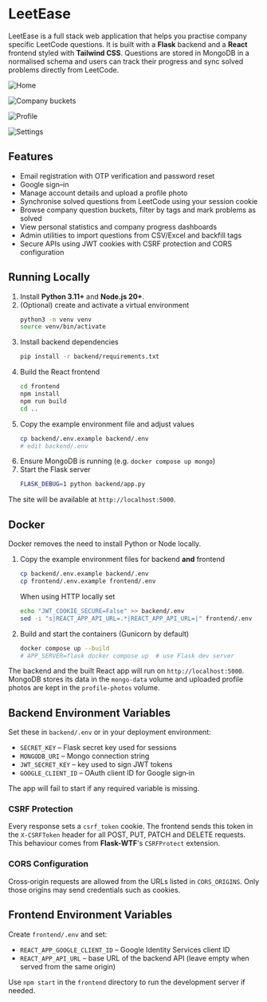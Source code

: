# LeetEase

LeetEase is a full stack web application that helps you practise company specific LeetCode questions.
It is built with a **Flask** backend and a **React** frontend styled with **Tailwind CSS**.
Questions are stored in MongoDB in a normalised schema and users can track their progress and sync solved problems directly from LeetCode.

<!-- TODO: Screenshot of landing/home page -->
![Home](docs/screenshots/home.png)
<!-- TODO: Screenshot of company buckets page -->
![Company buckets](docs/screenshots/company.png)
<!-- TODO: Screenshot of statistics/profile page -->
![Profile](docs/screenshots/profile.png)
<!-- TODO: Screenshot of settings page -->
![Settings](docs/screenshots/settings.png)

## Features

- Email registration with OTP verification and password reset
- Google sign–in
- Manage account details and upload a profile photo
- Synchronise solved questions from LeetCode using your session cookie
- Browse company question buckets, filter by tags and mark problems as solved
- View personal statistics and company progress dashboards
- Admin utilities to import questions from CSV/Excel and backfill tags
- Secure APIs using JWT cookies with CSRF protection and CORS configuration

## Running Locally

1. Install **Python 3.11+** and **Node.js 20+**.
2. (Optional) create and activate a virtual environment
   ```bash
   python3 -m venv venv
   source venv/bin/activate
   ```
3. Install backend dependencies
   ```bash
   pip install -r backend/requirements.txt
   ```
4. Build the React frontend
   ```bash
   cd frontend
   npm install
   npm run build
   cd ..
   ```
5. Copy the example environment file and adjust values
   ```bash
   cp backend/.env.example backend/.env
   # edit backend/.env
   ```
6. Ensure MongoDB is running (e.g. `docker compose up mongo`)
7. Start the Flask server
   ```bash
   FLASK_DEBUG=1 python backend/app.py
   ```

The site will be available at `http://localhost:5000`.

## Docker

Docker removes the need to install Python or Node locally.

1. Copy the example environment files for backend **and** frontend
   ```bash
   cp backend/.env.example backend/.env
   cp frontend/.env.example frontend/.env
   ```
   When using HTTP locally set
   ```bash
   echo "JWT_COOKIE_SECURE=False" >> backend/.env
   sed -i "s|REACT_APP_API_URL=.*|REACT_APP_API_URL=|" frontend/.env
   ```
2. Build and start the containers (Gunicorn by default)
   ```bash
   docker compose up --build
   # APP_SERVER=flask docker compose up  # use Flask dev server
   ```

The backend and the built React app will run on `http://localhost:5000`.
MongoDB stores its data in the `mongo-data` volume and uploaded profile photos
are kept in the `profile-photos` volume.

## Backend Environment Variables

Set these in `backend/.env` or in your deployment environment:

- `SECRET_KEY` &ndash; Flask secret key used for sessions
- `MONGODB_URI` &ndash; Mongo connection string
- `JWT_SECRET_KEY` &ndash; key used to sign JWT tokens
- `GOOGLE_CLIENT_ID` &ndash; OAuth client ID for Google sign‑in

The app will fail to start if any required variable is missing.

### CSRF Protection

Every response sets a `csrf_token` cookie. The frontend sends this token in the
`X-CSRFToken` header for all POST, PUT, PATCH and DELETE requests. This behaviour
comes from **Flask-WTF**'s `CSRFProtect` extension.

### CORS Configuration

Cross‑origin requests are allowed from the URLs listed in `CORS_ORIGINS`. Only
those origins may send credentials such as cookies.

## Frontend Environment Variables

Create `frontend/.env` and set:

- `REACT_APP_GOOGLE_CLIENT_ID` &ndash; Google Identity Services client ID
- `REACT_APP_API_URL` &ndash; base URL of the backend API (leave empty when
  served from the same origin)

Use `npm start` in the `frontend` directory to run the development server if
needed.

